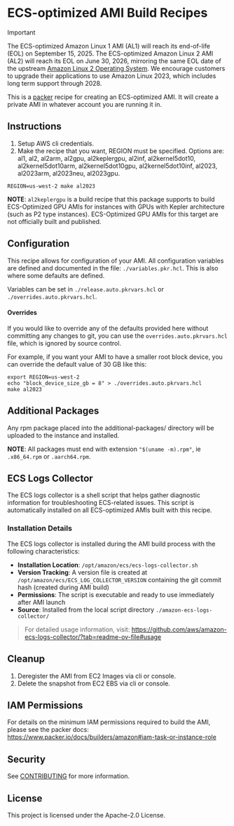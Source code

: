 # ECS-optimized AMI Build Recipes
> [!IMPORTANT]
> The ECS-optimized Amazon Linux 1 AMI (AL1) will reach its end-of-life (EOL) on September 15, 2025.
> The ECS-optimized Amazon Linux 2 AMI (AL2) will reach its EOL on June 30, 2026, mirroring the same EOL date of the upstream [Amazon Linux 2 Operating System](https://aws.amazon.com/amazon-linux-2/faqs).
> We encourage customers to upgrade their applications to use Amazon Linux 2023, which includes long term support through 2028.

This is a [packer](https://packer.io) recipe for creating an ECS-optimized AMI.
It will create a private AMI in whatever account you are running it in.

## Instructions

1. Setup AWS cli credentials.
2. Make the recipe that you want, REGION must be specified. Options are: al1, al2, al2arm, al2gpu, al2keplergpu, al2inf,
al2kernel5dot10, al2kernel5dot10arm, al2kernel5dot10gpu, al2kernel5dot10inf, al2023, al2023arm, al2023neu, al2023gpu.
```
REGION=us-west-2 make al2023
```

**NOTE**: `al2keplergpu` is a build recipe that this package supports to build ECS-Optimized GPU AMIs for instances with GPUs
with Kepler architecture (such as P2 type instances). ECS-Optimized GPU AMIs for this target are not officially built and published.

## Configuration

This recipe allows for configuration of your AMI. All configuration variables are defined and documented
in the file: `./variables.pkr.hcl`. This is also where some defaults are defined.

Variables can be set in `./release.auto.pkrvars.hcl` or `./overrides.auto.pkrvars.hcl`.

#### Overrides

If you would like to override any of the defaults provided here without committing any changes to git, you
can use the `overrides.auto.pkrvars.hcl` file, which is ignored by source control.

For example, if you want your AMI to have a smaller root block device, you can override the default value
of 30 GB like this:

```
export REGION=us-west-2
echo "block_device_size_gb = 8" > ./overrides.auto.pkrvars.hcl
make al2023
```

## Additional Packages

Any rpm package placed into the additional-packages/ directory will be uploaded to the instance and installed.

**NOTE**: All packages must end with extension `"$(uname -m).rpm"`, ie `.x86_64.rpm` or `.aarch64.rpm`.

## ECS Logs Collector

The ECS logs collector is a shell script that helps gather diagnostic information for troubleshooting ECS-related issues. This script is automatically installed on all ECS-optimized AMIs built with this recipe.

### Installation Details

The ECS logs collector is installed during the AMI build process with the following characteristics:

- **Installation Location**: `/opt/amazon/ecs/ecs-logs-collector.sh`
- **Version Tracking**: A version file is created at `/opt/amazon/ecs/ECS_LOG_COLLECTOR_VERSION` containing the git commit hash (created during AMI build)
- **Permissions**: The script is executable and ready to use immediately after AMI launch
- **Source**: Installed from the local script directory `./amazon-ecs-logs-collector/`

> For detailed usage information, visit: https://github.com/aws/amazon-ecs-logs-collector/?tab=readme-ov-file#usage

## Cleanup

1. Deregister the AMI from EC2 Images via cli or console.
2. Delete the snapshot from EC2 EBS via cli or console.

## IAM Permissions

For details on the minimum IAM permissions required to build the AMI, please see the
packer docs: https://www.packer.io/docs/builders/amazon#iam-task-or-instance-role

## Security

See [CONTRIBUTING](CONTRIBUTING.md#security-issue-notifications) for more information.

## License

This project is licensed under the Apache-2.0 License.
